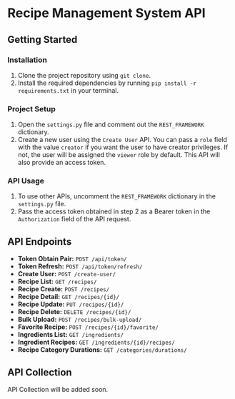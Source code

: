 # Recipe Management System API

## Getting Started

### Installation

1. Clone the project repository using `git clone`.
2. Install the required dependencies by running `pip install -r requirements.txt` in your terminal.

### Project Setup

1. Open the `settings.py` file and comment out the `REST_FRAMEWORK` dictionary.
2. Create a new user using the `Create User` API. You can pass a `role` field with the value `creator` if you want the user to have creator privileges. If not, the user will be assigned the `viewer` role by default. This API will also provide an access token.

### API Usage

1. To use other APIs, uncomment the `REST_FRAMEWORK` dictionary in the `settings.py` file.
2. Pass the access token obtained in step 2 as a Bearer token in the `Authorization` field of the API request.


## API Endpoints

- **Token Obtain Pair:** `POST /api/token/`
- **Token Refresh:** `POST /api/token/refresh/`
- **Create User:** `POST /create-user/`
- **Recipe List:** `GET /recipes/`
- **Recipe Create:** `POST /recipes/`
- **Recipe Detail:** `GET /recipes/{id}/`
- **Recipe Update:** `PUT /recipes/{id}/`
- **Recipe Delete:** `DELETE /recipes/{id}/`
- **Bulk Upload:** `POST /recipes/bulk-upload/`
- **Favorite Recipe:** `POST /recipes/{id}/favorite/`
- **Ingredients List:** `GET /ingredients/`
- **Ingredient Recipes:** `GET /ingredients/{id}/recipes/`
- **Recipe Category Durations:** `GET /categories/durations/`

## API Collection

API Collection will be added soon.

